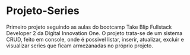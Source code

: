 # Projeto-Series
Primeiro projeto seguindo as aulas do bootcamp Take Blip Fullstack Developer 2 da Digital Innovation One.
O projeto trata-se de um sistema CRUD, feito em console, onde é possivel listar, inserir, atualizar, excluir e visualizar series que ficam armezanadas no próprio projeto.
